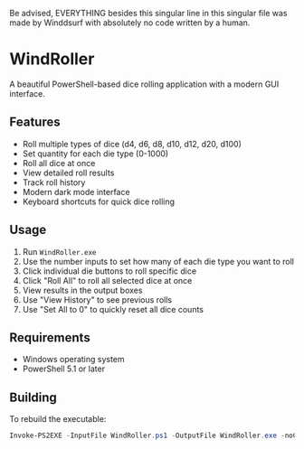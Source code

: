 Be advised, EVERYTHING besides this singular line in this singular file was made by Winddsurf with absolutely no code written by a human.

# WindRoller

A beautiful PowerShell-based dice rolling application with a modern GUI interface.

## Features

- Roll multiple types of dice (d4, d6, d8, d10, d12, d20, d100)
- Set quantity for each die type (0-1000)
- Roll all dice at once
- View detailed roll results
- Track roll history
- Modern dark mode interface
- Keyboard shortcuts for quick dice rolling

## Usage

1. Run `WindRoller.exe`
2. Use the number inputs to set how many of each die type you want to roll
3. Click individual die buttons to roll specific dice
4. Click "Roll All" to roll all selected dice at once
5. View results in the output boxes
6. Use "View History" to see previous rolls
7. Use "Set All to 0" to quickly reset all dice counts

## Requirements

- Windows operating system
- PowerShell 5.1 or later

## Building

To rebuild the executable:
```powershell
Invoke-PS2EXE -InputFile WindRoller.ps1 -OutputFile WindRoller.exe -noConsole -title "WindRoller" -description "A beautiful dice rolling application" -company "WindRoller" -product "WindRoller" -copyright "WindRoller" -version "1.0.0.0"
